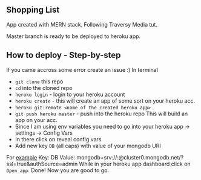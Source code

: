 ## Shopping List
App created with MERN stack.
Following Traversy Media tut.

Master branch is ready to be deployed to heroku app.

## How to deploy - Step-by-step
If you came accross some error create an issue :)
In terminal
- `git clone` this repo
- `cd` into the cloned repo
- `heroku login` -  login to your heroku account
- `heroku create` - this will create an app of some sort on your heroku acc.
- `heroku git:remote <name of the created heroku app>`
- `git push heroku master` - push into the heroku repo
This will build an app on your acc.
- Since I am using env variables you need to go into your heroku app -> settings -> Config Vars
- In there click on reveal config vars
- Add new key `DB` (all caps) with value of your mongodb URI

For [example](https://docs.atlas.mongodb.com/driver-connection/#connect-your-application)
Key: DB
Value: mongodb+srv://<user>:<password>@cluster0.mongodb.net/<nameofdatabase>?ssl=true&authSource=admin
While in your heroku app dashboard click on `Open app`. 
Done!
Now you are good to go.
